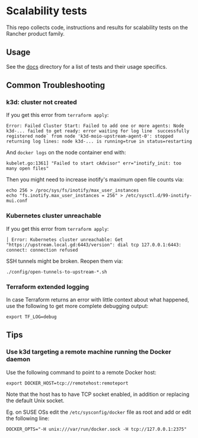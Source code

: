 # Scalability tests

This repo collects code, instructions and results for scalability tests on the Rancher product family.

## Usage

See the [docs](docs) directory for a list of tests and their usage specifics.

## Common Troubleshooting

### k3d: cluster not created

If you get this error from `terraform apply`:
```
Error: Failed Cluster Start: Failed to add one or more agents: Node k3d-... failed to get ready: error waiting for log line `successfully registered node` from node 'k3d-moio-upstream-agent-0': stopped returning log lines: node k3d-... is running=true in status=restarting
```

And `docker logs` on the node container end with:
```
kubelet.go:1361] "Failed to start cAdvisor" err="inotify_init: too many open files"
```

Then you might need to increase inotify's maximum open file counts via:
```
echo 256 > /proc/sys/fs/inotify/max_user_instances
echo "fs.inotify.max_user_instances = 256" > /etc/sysctl.d/99-inotify-mui.conf
```

### Kubernetes cluster unreachable

If you get this error from `terraform apply`:
```
│ Error: Kubernetes cluster unreachable: Get "https://upstream.local.gd:6443/version": dial tcp 127.0.0.1:6443: connect: connection refused
```

SSH tunnels might be broken. Reopen them via:
```shell
./config/open-tunnels-to-upstream-*.sh
```

### Terraform extended logging

In case Terraform returns an error with little context about what happened, use the following to get more complete debugging output:
```shell
export TF_LOG=debug
```

## Tips

### Use k3d targeting a remote machine running the Docker daemon

Use the following command to point to a remote Docker host:
```shell
export DOCKER_HOST=tcp://remotehost:remoteport
```

Note that the host has to have TCP socket enabled, in addition or replacing the default Unix socket.

Eg. on SUSE OSs edit the `/etc/sysconfig/docker` file as root and add or edit the following line:
```
DOCKER_OPTS="-H unix:///var/run/docker.sock -H tcp://127.0.0.1:2375"
```
